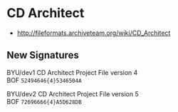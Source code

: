 # CD Architect
- http://fileformats.archiveteam.org/wiki/CD_Architect

## New Signatures

BYU/dev1 CD Architect Project File version 4 \
BOF ```52494646{4}5346504A```

BYU/dev2 CD Architect Project File version 5 \
BOF ```72696666{4}A5D628DB```